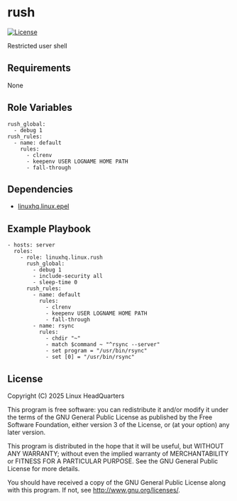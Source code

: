 # rush

[![License](https://img.shields.io/badge/license-GPLv3-lightgreen)](https://www.gnu.org/licenses/gpl-3.0.en.html#license-text)

Restricted user shell

## Requirements

None

## Role Variables

    rush_global:
      - debug 1
    rush_rules:
      - name: default
        rules:
          - clrenv
          - keepenv USER LOGNAME HOME PATH
          - fall-through

## Dependencies

* [linuxhq.linux.epel](https://github.com/linuxhq/ansible-collection-linux/tree/main/roles/epel)

## Example Playbook

    - hosts: server
      roles:
        - role: linuxhq.linux.rush
          rush_global:
            - debug 1
            - include-security all
            - sleep-time 0
          rush_rules:
            - name: default
              rules:
                - clrenv
                - keepenv USER LOGNAME HOME PATH
                - fall-through
            - name: rsync
              rules:
                - chdir "~"
                - match $command ~ "^rsync --server"
                - set program = "/usr/bin/rsync"
                - set [0] = "/usr/bin/rsync"

## License

Copyright (C) 2025 Linux HeadQuarters

This program is free software: you can redistribute it and/or modify
it under the terms of the GNU General Public License as published by
the Free Software Foundation, either version 3 of the License, or
(at your option) any later version.

This program is distributed in the hope that it will be useful,
but WITHOUT ANY WARRANTY; without even the implied warranty of
MERCHANTABILITY or FITNESS FOR A PARTICULAR PURPOSE. See the
GNU General Public License for more details.

You should have received a copy of the GNU General Public License
along with this program. If not, see <http://www.gnu.org/licenses/>.
